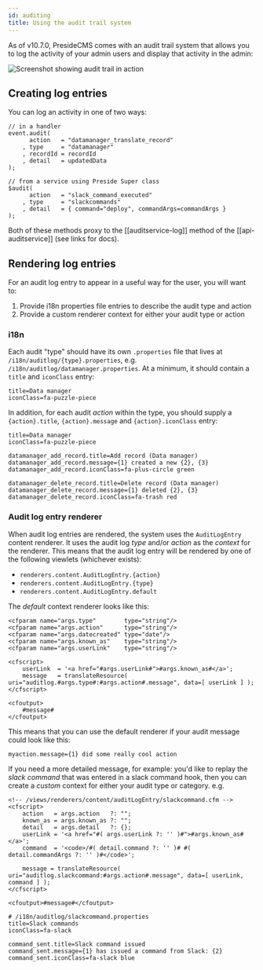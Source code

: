 ```yaml
---
id: auditing
title: Using the audit trail system
---
```


As of v10.7.0, PresideCMS comes with an audit trail system that allows you to log the activity of your admin users and display that activity in the admin:

![Screenshot showing audit trail in action](images/screenshots/auditTrail.png)

## Creating log entries

You can log an activity in one of two ways:

```luceescript
// in a handler
event.audit(
	  action   = "datamanager_translate_record"
	, type     = "datamanager"
	, recordId = recordId
	, detail   = updatedData
);

// from a service using Preside Super class
$audit(
	  action   = "slack_command_executed"
	, type     = "slackcommands"
	, detail   = { command="deploy", commandArgs=commandArgs }
);
```

Both of these methods proxy to the [[auditservice-log]] method of the [[api-auditservice]] (see links for docs).

## Rendering log entries

For an audit log entry to appear in a useful way for the user, you will want to:

1. Provide i18n properties file entries to describe the audit type and action
2. Provide a custom renderer context for either your audit type or action

### i18n

Each audit "type" should have its own `.properties` file that lives at `/i18n/auditlog/{type}.properties`, e.g. `/i18n/auditlog/datamanager.properties`. At a minimum, it should contain a `title` and `iconClass` entry:

```properties
title=Data manager
iconClass=fa-puzzle-piece
```

In addition, for each audit _action_ within the type, you should supply a `{action}.title`, `{action}.message` and `{action}.iconClass` entry:

```properties
title=Data manager
iconClass=fa-puzzle-piece

datamanager_add_record.title=Add record (Data manager)
datamanager_add_record.message={1} created a new {2}, {3}
datamanager_add_record.iconClass=fa-plus-circle green

datamanager_delete_record.title=Delete record (Data manager)
datamanager_delete_record.message={1} deleted {2}, {3}
datamanager_delete_record.iconClass=fa-trash red
```

### Audit log entry renderer

When audit log entries are rendered, the system uses the `AuditLogEntry` content renderer. It uses the audit log _type_ and/or _action_ as the _context_ for the renderer. This means that the audit log entry will be rendered by one of the following viewlets (whichever exists):

* `renderers.content.AuditLogEntry.{action}`
* `renderers.content.AuditLogEntry.{type}`
* `renderers.content.AuditLogEntry.default`

The _default_ context renderer looks like this:

```lucee
<cfparam name="args.type"        type="string"/>
<cfparam name="args.action"      type="string"/>
<cfparam name="args.datecreated" type="date"/>
<cfparam name="args.known_as"    type="string"/>
<cfparam name="args.userLink"    type="string"/>

<cfscript>
	userLink  = '<a href="#args.userLink#">#args.known_as#</a>';
	message   = translateResource( uri="auditlog.#args.type#:#args.action#.message", data=[ userLink ] );
</cfscript>

<cfoutput>
	#message#
</cfoutput>
```

This means that you can use the default renderer if your audit message could look like this:

```properties
myaction.message={1} did some really cool action
```

If you need a more detailed message, for example: you'd like to replay the *slack command* that was entered in a slack command hook, then you can create a _custom_ context for either your audit type or category. e.g.


```lucee
<!-- /views/renderers/content/auditLogEntry/slackcommand.cfm -->
<cfscript>
	action   = args.action   ?: "";
	known_as = args.known_as ?: "";
	detail   = args.detail   ?: {};
	userLink = '<a href="#( args.userLink ?: '' )#">#args.known_as#</a>';
	command  = '<code>/#( detail.command ?: '' )# #( detail.commandArgs ?: '' )#</code>';

	message = translateResource( uri="auditlog.slackcommand:#args.action#.message", data=[ userLink, command ] );
</cfscript>

<cfoutput>#message#</cfoutput>
```

```properties
# /i18n/auditlog/slackcommand.properties
title=Slack commands
iconClass=fa-slack

command_sent.title=Slack command issued
command_sent.message={1} has issued a command from Slack: {2}
command_sent.iconClass=fa-slack blue
```